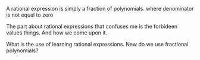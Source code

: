 A rational expression is simply a fraction of polynomials. where denominator is not equal to zero

The part about rational expressions that confuses me is the forbideen values things. And how we come upon it.

What is the use of learning rational expressions. New do we use fractional polynomials? 



